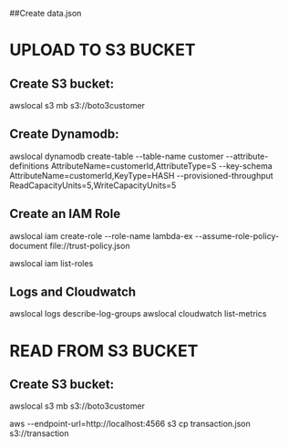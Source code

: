 ##Create data.json

# UPLOAD TO S3 BUCKET

## Create S3 bucket:
awslocal s3 mb s3://boto3customer

## Create Dynamodb:
awslocal dynamodb create-table --table-name customer  --attribute-definitions AttributeName=customerId,AttributeType=S --key-schema AttributeName=customerId,KeyType=HASH --provisioned-throughput ReadCapacityUnits=5,WriteCapacityUnits=5

## Create an IAM Role
awslocal iam create-role --role-name lambda-ex --assume-role-policy-document file://trust-policy.json

awslocal iam list-roles

## Logs and Cloudwatch
awslocal logs describe-log-groups
awslocal cloudwatch list-metrics


# READ FROM S3 BUCKET

## Create S3 bucket:
awslocal s3 mb s3://boto3customer

aws --endpoint-url=http://localhost:4566 s3 cp transaction.json s3://transaction